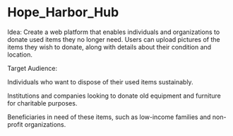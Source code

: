 # Hope_Harbor_Hub

Idea: Create a web platform that enables individuals and organizations
to donate used items they no longer need. Users can upload pictures
of the items they wish to donate, along with details about their
condition and location.

Target Audience:

Individuals who want to dispose of their used items sustainably.

Institutions and companies looking to donate old equipment and
furniture for charitable purposes.

Beneficiaries in need of these items, such as low-income families and
non-profit organizations.
